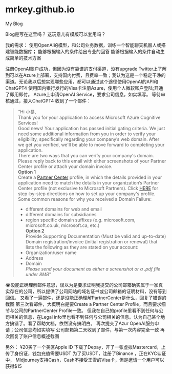 # mrkey.github.io
My Blog

Blog是写在这里吗？
这玩意儿有模版可以套用吗？

我的需求：
使用OpenAI的模型，和公司业务数据，训练一个智能聊天机器人或搭建智能数据库；
能够根据输入的条件给出专业的回答
能够根据输入的条件自动生成简单的技术方案

注册OpenAI账户成功，但因为没有靠谱的支付渠道，没有upgrade
Twitter上了解到可以在Azure上部署，支持国内付费，且费率一致；我认为这是一个稳定干净的渠道。无论我以后想实现哪些应用，都可以通过这个途径使用OpenAI的API和ChatGPT4
使用国内银行发行的Visa卡注册Azure，使用个人微软账户登陆;开通了即用即付。
Azure上申请OpenAI Service，要求公司信息，如实填写。
等待审核通过，接入ChatGPT4
收到了一个邮件：
> “Hi 小易,  
> Thank you for your application to access Microsoft Azure Cognitive Services!  
> Good news! Your application has passed initial gating criteria. We just need some additional information from you in order to verify your eligibility, specifically regarding your company’s web domain. After we get you verified, we'll be able to move forward to completing your application.  
> There are two ways that you can verify your company's domain. Please reply back to this email with either screenshots of your Partner Center profile or attach your domain invoice.  
> **Option 1**  
> Create a [Partner Center](https://partner.microsoft.com/en-us/dashboard/home) profile, in which the details provided in your application need to match the details in your organization’s Partner Center profile (not exclusive to Microsoft Partners). Click [HERE](https://docs.microsoft.com/en-us/partner-center/update-your-partner-profile) for step-by-step directions on how to set up your company's profile.  
> Some common reasons for why you received a Domain Failure:  
> - different domains for web and email  
> - different domains for subsidiaries  
> - region specific domain suffixes (e.g. microsoft.com, microsoft.co.uk, microsoft.ca, etc.)  
> **Option 2**  
> Provide Supporting Documentation (Must be valid and up-to-date)  
> Domain registration/invoice (initial registration or renewal) that lists the following as they are stated on your account:  
> - Organization/user name  
> -  Address  
> -  Domain  
> *Please send your document as either a screenshot or a .pdf file under 8MB*”

😭没能正确理解邮件意思，误以为是要求证明我提交的公司邮箱确实属于一家真实存在的公司，所以提供了公司网站的域名证书或公司邮箱的证明材料，没有等到回信。
又看了一遍邮件，还是没能正确理解PartnerCenter是什么，回复了错误的截图
第三次看邮件，大概明白是要Create a Partner Center Profile，而且要求细节与公司的PartnerCenter Profile一致。
但我在自己的profile里看不到任何与公司相关的信息，在Legal info里也看不到任何与公司相关的信息。认为自己某个地方搞错了。看了帮助文档，依然没有搞明白。
再次提交了Azur OpenAI服务申请；公司信息均如实填写
公司邮箱第二天收到了邮件，与第一次内容完全一致
再次回复了账户信息概述截图

另外：
¥20买了一个美区Apple ID
下载了Depay，开了一张虚拟Mastercard，上传了身份证，钱包充值需要USDT
为了买USDT，注册了Binance ，正在KYC认证中，
MIdjourney支持Cash，Cash不接受王雪的Visa卡，但是邀请一个用户可以获得$15
